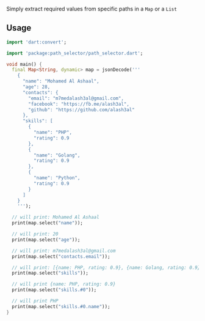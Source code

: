 <!-- 
This README describes the package. If you publish this package to pub.dev,
this README's contents appear on the landing page for your package.

For information about how to write a good package README, see the guide for
[writing package pages](https://dart.dev/guides/libraries/writing-package-pages). 

For general information about developing packages, see the Dart guide for
[creating packages](https://dart.dev/guides/libraries/create-library-packages)
and the Flutter guide for
[developing packages and plugins](https://flutter.dev/developing-packages). 
-->

Simply extract required values from specific paths in a `Map` or a `List`


## Usage

```dart
import 'dart:convert';

import 'package:path_selector/path_selector.dart';

void main() {
  final Map<String, dynamic> map = jsonDecode('''
    {
      "name": "Mohamed Al Ashaal",
      "age": 28,
      "contacts": {
        "email": "m7medalash3al@gmail.com",
        "facebook": "https://fb.me/alash3al",
        "github": "https://github.com/alash3al"
      },
      "skills": [
        {
          "name": "PHP",
          "rating": 0.9
        },
        {
          "name": "Golang",
          "rating": 0.9
        },
        {
          "name": "Python",
          "rating": 0.9
        }
      ]
    }
    ''');

  // will print: Mohamed Al Ashaal
  print(map.select("name"));

  // will print: 20
  print(map.select("age"));

  // will print: m7medalash3al@gmail.com
  print(map.select("contacts.email"));

  // will print: [{name: PHP, rating: 0.9}, {name: Golang, rating: 0.9}, {name: Python, rating: 0.9}]
  print(map.select("skills"));

  // will print {name: PHP, rating: 0.9}
  print(map.select("skills.#0"));

  // will print PHP
  print(map.select("skills.#0.name"));
}
```
